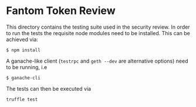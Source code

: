 # Fantom Token Review 

This directory contains the testing suite used in the security review. In order
to run the tests the requisite node modules need to be installed. This can be
achieved via:

```
$ npm install
```

A ganache-like client (`testrpc` and `geth --dev` are alternative options) need to be running, i.e 

```
$ ganache-cli
```

The tests can then be executed via 

```
truffle test
```
